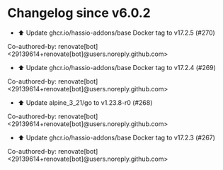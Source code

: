 # Changelog since v6.0.2
- ⬆️ Update ghcr.io/hassio-addons/base Docker tag to v17.2.5 (#270)

Co-authored-by: renovate[bot] <29139614+renovate[bot]@users.noreply.github.com> 
- ⬆️ Update ghcr.io/hassio-addons/base Docker tag to v17.2.4 (#269)

Co-authored-by: renovate[bot] <29139614+renovate[bot]@users.noreply.github.com> 
- ⬆️ Update alpine_3_21/go to v1.23.8-r0 (#268)

Co-authored-by: renovate[bot] <29139614+renovate[bot]@users.noreply.github.com> 
- ⬆️ Update ghcr.io/hassio-addons/base Docker tag to v17.2.3 (#267)

Co-authored-by: renovate[bot] <29139614+renovate[bot]@users.noreply.github.com> 
